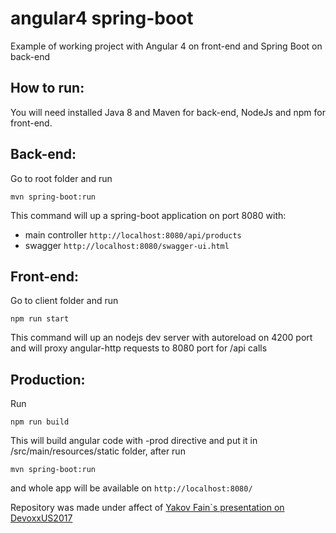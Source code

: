 # angular4 spring-boot 
Example of working project with Angular 4 on front-end and Spring Boot on back-end

How to run:
--
You will need installed Java 8 and Maven for back-end, NodeJs and npm for front-end.
 
Back-end:
--
Go to root folder and run 

`mvn spring-boot:run`

This command will up a spring-boot application on port 8080 with:
 
- main controller `http://localhost:8080/api/products`
- swagger `http://localhost:8080/swagger-ui.html`


Front-end:
--

Go to client folder and run

`npm run start`

This command will up an nodejs dev server with autoreload on 4200 port and will proxy angular-http requests to 8080 port for /api calls
   

Production:
--
Run 

`npm run build`

This will build angular code with -prod directive and put it in /src/main/resources/static folder, after run
 
`mvn spring-boot:run`

and whole app will be available on `http://localhost:8080/`




Repository was made under affect of [Yakov Fain`s presentation on DevoxxUS2017](https://www.youtube.com/watch?v=k8r76d8QzXs "link")